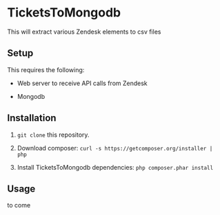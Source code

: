 TicketsToMongodb
================

This will extract various Zendesk elements to csv files



Setup 
------

This requires the following:

-   Web server to receive API calls from Zendesk

-   Mongodb





Installation 
-------------

1. `git clone` this repository.

2. Download composer: `curl -s https://getcomposer.org/installer | php`

3. Install TicketsToMongodb dependencies: `php composer.phar install`



Usage 
------

to come

